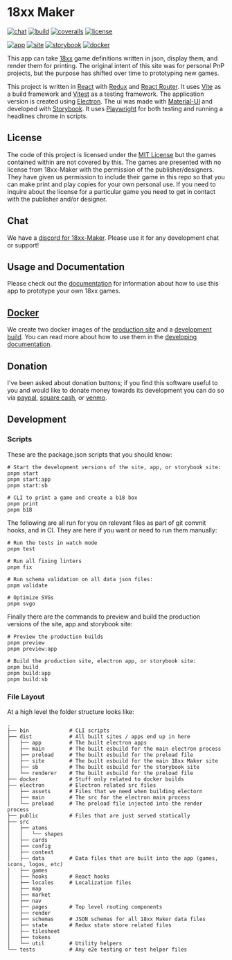 # 18xx Maker

[![chat](https://img.shields.io/discord/1302895372749770752?logo=discord&logoColor=%23fff&color=%235865F2)](https://discord.gg/gcYvAjYYfw)
[![build](https://img.shields.io/github/check-runs/18xx-maker/18xx-maker/main?logo=github&logoColor=%23fff&label=build)](https://github.com/18xx-maker/18xx-maker/actions/workflows/test.yml?query=branch%3Amain)
[![coveralls](https://img.shields.io/coverallsCoverage/github/18xx-maker/18xx-maker?logo=coveralls&logoColor=%23fff)](https://coveralls.io/github/18xx-maker/18xx-maker)
[![license](https://img.shields.io/github/license/18xx-maker/18xx-maker?logo=data%3Aimage%2Fsvg%2Bxml%3Bbase64%2CPHN2ZyB4bWxucz0iaHR0cDovL3d3dy53My5vcmcvMjAwMC9zdmciIHdpZHRoPSIyNCIgaGVpZ2h0PSIyNCIgdmlld0JveD0iMCAwIDI0IDI0IiBmaWxsPSJub25lIiBzdHJva2U9IiNmZmYiIHN0cm9rZS13aWR0aD0iMiIgc3Ryb2tlLWxpbmVjYXA9InJvdW5kIiBzdHJva2UtbGluZWpvaW49InJvdW5kIj48cGF0aCBzdHJva2U9Im5vbmUiIGQ9Ik0wIDBoMjR2MjRIMHoiIGZpbGw9Im5vbmUiLz48cGF0aCBkPSJNNyAyMGwxMCAwIi8%2BPHBhdGggZD0iTTYgNmw2IC0xbDYgMSIvPjxwYXRoIGQ9Ik0xMiAzbDAgMTciLz48cGF0aCBkPSJNOSAxMmwtMyAtNmwtMyA2YTMgMyAwIDAgMCA2IDAiLz48cGF0aCBkPSJNMjEgMTJsLTMgLTZsLTMgNmEzIDMgMCAwIDAgNiAwIi8%2BPC9zdmc%2B&logoColor=%23fff&color=%23750014)](https://github.com/18xx-maker/18xx-maker?tab=MIT-1-ov-file#readme)

[![app](https://img.shields.io/github/v/release/18xx-maker/18xx-maker?include_prereleases&sort=semver&display_name=tag&logo=electron&logoColor=%23fff&label=app&color=%2347848F)](https://github.com/18xx-maker/18xx-maker/releases)
[![site](https://img.shields.io/netlify/725d9a0f-9db9-457c-a8d0-6bf78140020b?logo=netlify&logoColor=%23fff&label=site)](https://18xx-maker.com)
[![storybook](https://img.shields.io/netlify/3ccc6fb4-1994-4479-81ea-8cd0a61c0c21?logo=netlify&logoColor=%23fff&label=storybook)](https://storybook.18xx-maker.com)
[![docker](https://img.shields.io/github/v/release/18xx-maker/18xx-maker?include_prereleases&sort=semver&display_name=tag&logo=docker&logoColor=%23fff&label=docker&color=%232496ED)](https://github.com/orgs/18xx-maker/packages?ecosystem=container)

This app can take [18xx](https://en.wikipedia.org/wiki/18XX) game definitions
written in json, display them, and render them for printing. The original intent
of this site was for personal PnP projects, but the purpose has shifted over
time to prototyping new games.

This project is written in [React](https://react.dev/) with
[Redux](https://redux.js.org/) and [React Router](https://reactrouter.com/). It
uses [Vite](https://vite.dev/) as a build framework and
[Vitest](https://vitest.dev/) as a testing framework. The application version is
created using [Electron](https://www.electronjs.org/). The ui was made with
[Material-UI](https://mui.com/material-ui/) and developed with
[Storybook](https://storybook.js.org/). It uses
[Playwright](https://playwright.dev/) for both testing and running a headlines
chrome in scripts.

## License

The code of this project is licensed under the [MIT
License](https://github.com/18xx-maker/18xx-maker/blob/main/LICENSE) but the
games contained within are not covered by this. The games are presented with no
license from 18xx-Maker with the permission of the publisher/designers. They
have given us permission to include their game in this repo so that you can make
print and play copies for your own personal use. If you need to inquire about
the license for a particular game you need to get in contact with the publisher
and/or designer.

## Chat

We have a [discord for 18xx-Maker](https://discord.gg/gcYvAjYYfw). Please use it
for any development chat or support!

## Usage and Documentation

Please check out the [documentation](https://18xx-maker.com/docs/) for
information about how to use this app to prototype your own 18xx games.

## [Docker](https://github.com/orgs/18xx-maker/packages?ecosystem=container)

We create two docker images of the [production
site](https://github.com/18xx-maker/18xx-maker/pkgs/container/site) and a
[development
build](https://github.com/18xx-maker/18xx-maker/pkgs/container/develop). You can
read more about how to use them in the [developing
documentation](https://18xx-maker.com/docs/developing).

## Donation

I've been asked about donation buttons; if you find this software useful to you
and would like to donate money towards its development you can do so via
[paypal](https://paypal.me/kelsin), [square cash](https://cash.me/$kelsin), or
[venmo](https://account.venmo.com/u/kelsin13).

## Development

### Scripts

These are the package.json scripts that you should know:

```shell
# Start the development versions of the site, app, or storybook site:
pnpm start
pnpm start:app
pnpm start:sb

# CLI to print a game and create a b18 box
pnpm print
pnpm b18
```

The following are all run for you on relevant files as part of git commit hooks,
and in CI. They are here if you want or need to run them manually:

```shell
# Run the tests in watch mode
pnpm test

# Run all fixing linters
pnpm fix

# Run schema validation on all data json files:
pnpm validate

# Optimize SVGs
pnpm svgo
```

Finally there are the commands to preview and build the production versions of
the site, app and storybook site:

```shell
# Preview the production builds
pnpm preview
pnpm preview:app

# Build the production site, electron app, or storybook site:
pnpm build
pnpm build:app
pnpm build:sb
```

### File Layout

At a high level the folder structure looks like:

```shell
.
├── bin             # CLI scripts
├── dist            # All built sites / apps end up in here
│   ├── app         # The built electron apps
│   ├── main        # The built esbuild for the main electron process
│   ├── preload     # The built esbuild for the preload file
│   ├── site        # The built esbuild for the main 18xx Maker site
│   ├── sb          # The built esbuild for the storybook site
│   └── renderer    # The built esbuild for the preload file
├── docker          # Stuff only related to docker builds
├── electron        # Electron related src files
│   ├── assets      # Files that we need when building electorn
│   ├── main        # The src for the electron main process
│   └── preload     # The preload file injected into the render process
├── public          # Files that are just served statically
├── src
│   ├── atoms
│   │   └── shapes
│   ├── cards
│   ├── config
│   ├── context
│   ├── data        # Data files that are built into the app (games, icons, logos, etc)
│   ├── games
│   ├── hooks       # React hooks
│   ├── locales     # Localization files
│   ├── map
│   ├── market
│   ├── nav
│   ├── pages       # Top level routing components
│   ├── render
│   ├── schemas     # JSON schemas for all 18xx Maker data files
│   ├── state       # Redux state store related files
│   ├── tilesheet
│   ├── tokens
│   └── util        # Utility helpers
└── tests           # Any e2e testing or test helper files
```
